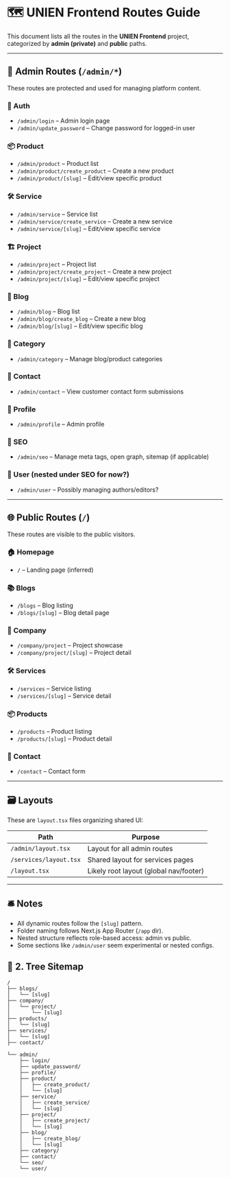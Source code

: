 # 🗺️ UNIEN Frontend Routes Guide

This document lists all the routes in the **UNIEN Frontend** project, categorized by **admin (private)** and **public** paths.

---

## 🔐 Admin Routes (`/admin/*`)

These routes are protected and used for managing platform content.

### 🔑 Auth

- `/admin/login` – Admin login page
- `/admin/update_password` – Change password for logged-in user

### 📦 Product

- `/admin/product` – Product list
- `/admin/product/create_product` – Create a new product
- `/admin/product/[slug]` – Edit/view specific product

### 🛠️ Service

- `/admin/service` – Service list
- `/admin/service/create_service` – Create a new service
- `/admin/service/[slug]` – Edit/view specific service

### 🏗️ Project

- `/admin/project` – Project list
- `/admin/project/create_project` – Create a new project
- `/admin/project/[slug]` – Edit/view specific project

### 📝 Blog

- `/admin/blog` – Blog list
- `/admin/blog/create_blog` – Create a new blog
- `/admin/blog/[slug]` – Edit/view specific blog

### 📁 Category

- `/admin/category` – Manage blog/product categories

### 📧 Contact

- `/admin/contact` – View customer contact form submissions

### 👤 Profile

- `/admin/profile` – Admin profile

### 🔧 SEO

- `/admin/seo` – Manage meta tags, open graph, sitemap (if applicable)

### 👥 User (nested under SEO for now?)

- `/admin/user` – Possibly managing authors/editors?

---

## 🌐 Public Routes (`/`)

These routes are visible to the public visitors.

### 🏠 Homepage

- `/` – Landing page (inferred)

### 📚 Blogs

- `/blogs` – Blog listing
- `/blogs/[slug]` – Blog detail page

### 🏢 Company

- `/company/project` – Project showcase
- `/company/project/[slug]` – Project detail

### 🛠️ Services

- `/services` – Service listing
- `/services/[slug]` – Service detail

### 📦 Products

- `/products` – Product listing
- `/products/[slug]` – Product detail

### 📩 Contact

- `/contact` – Contact form

---

## 🗃️ Layouts

These are `layout.tsx` files organizing shared UI:

| Path                   | Purpose                                |
| ---------------------- | -------------------------------------- |
| `/admin/layout.tsx`    | Layout for all admin routes            |
| `/services/layout.tsx` | Shared layout for services pages       |
| `/layout.tsx`          | Likely root layout (global nav/footer) |

---

## 🛎 Notes

- All dynamic routes follow the `[slug]` pattern.
- Folder naming follows Next.js App Router (`/app` dir).
- Nested structure reflects role-based access: admin vs public.
- Some sections like `/admin/user` seem experimental or nested configs.

## 🌲 2. Tree Sitemap

```
/
├── blogs/
│   └── [slug]
├── company/
│   └── project/
│       └── [slug]
├── products/
│   └── [slug]
├── services/
│   └── [slug]
├── contact/

└── admin/
    ├── login/
    ├── update_password/
    ├── profile/
    ├── product/
    │   ├── create_product/
    │   └── [slug]
    ├── service/
    │   ├── create_service/
    │   └── [slug]
    ├── project/
    │   ├── create_project/
    │   └── [slug]
    ├── blog/
    │   ├── create_blog/
    │   └── [slug]
    ├── category/
    ├── contact/
    └── seo/
    └── user/
```

